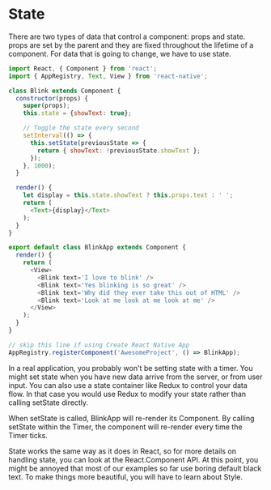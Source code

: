 # State

There are two types of data that control a component: props and state. props are set by the parent and they are fixed throughout the lifetime of a component. For data that is going to change, we have to use state.



```js
import React, { Component } from 'react';
import { AppRegistry, Text, View } from 'react-native';

class Blink extends Component {
  constructor(props) {
    super(props);
    this.state = {showText: true};

    // Toggle the state every second
    setInterval(() => {
      this.setState(previousState => {
        return { showText: !previousState.showText };
      });
    }, 1000);
  }

  render() {
    let display = this.state.showText ? this.props.text : ' ';
    return (
      <Text>{display}</Text>
    );
  }
}

export default class BlinkApp extends Component {
  render() {
    return (
      <View>
        <Blink text='I love to blink' />
        <Blink text='Yes blinking is so great' />
        <Blink text='Why did they ever take this out of HTML' />
        <Blink text='Look at me look at me look at me' />
      </View>
    );
  }
}

// skip this line if using Create React Native App
AppRegistry.registerComponent('AwesomeProject', () => BlinkApp);
```



In a real application, you probably won't be setting state with a timer. You might set state when you have new data arrive from the server, or from user input. You can also use a state container like Redux to control your data flow. In that case you would use Redux to modify your state rather than calling setState directly.

When setState is called, BlinkApp will re-render its Component. By calling setState within the Timer, the component will re-render every time the Timer ticks.

State works the same way as it does in React, so for more details on handling state, you can look at the React.Component API. At this point, you might be annoyed that most of our examples so far use boring default black text. To make things more beautiful, you will have to learn about Style.
